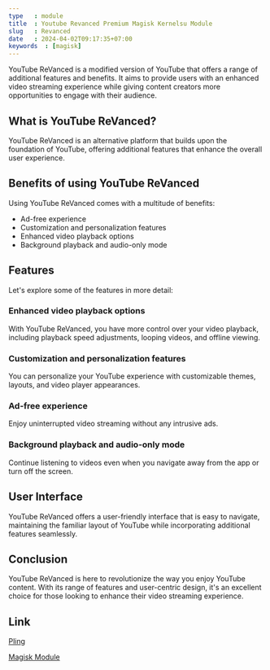 ```yaml
---
type   : module
title  : Youtube Revanced Premium Magisk Kernelsu Module
slug   : Revanced
date   : 2024-04-02T09:17:35+07:00
keywords  : [magisk]
---
```



YouTube ReVanced is a modified version of YouTube that offers a range of additional features and benefits. It aims to provide users with an enhanced video streaming experience while giving content creators more opportunities to engage with their audience.

## What is YouTube ReVanced?
YouTube ReVanced is an alternative platform that builds upon the foundation of YouTube, offering additional features that enhance the overall user experience.

## Benefits of using YouTube ReVanced
Using YouTube ReVanced comes with a multitude of benefits:
- Ad-free experience
- Customization and personalization features
- Enhanced video playback options
- Background playback and audio-only mode

## Features
Let's explore some of the features in more detail:

### Enhanced video playback options
With YouTube ReVanced, you have more control over your video playback, including playback speed adjustments, looping videos, and offline viewing.

### Customization and personalization features
You can personalize your YouTube experience with customizable themes, layouts, and video player appearances.

### Ad-free experience
Enjoy uninterrupted video streaming without any intrusive ads.

### Background playback and audio-only mode
Continue listening to videos even when you navigate away from the app or turn off the screen.

## User Interface
YouTube ReVanced offers a user-friendly interface that is easy to navigate, maintaining the familiar layout of YouTube while incorporating additional features seamlessly.

## Conclusion
YouTube ReVanced is here to revolutionize the way you enjoy YouTube content. With its range of features and user-centric design, it's an excellent choice for those looking to enhance their video streaming experience.

## Link
[Pling](https://www.pling.com/p/2158318/)

[Magisk Module](https://github.com/j-hc/revanced-magisk-module/releases/tag/20220968)
